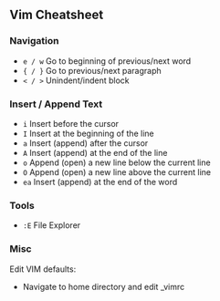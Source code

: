 ## Vim Cheatsheet
### Navigation
+ ```e / w``` Go to beginning of previous/next word
+ ```{ / }``` Go to previous/next paragraph
+ ```< / >``` Unindent/indent block
### Insert / Append Text
+ ```i``` Insert before the cursor
+ ```I``` Insert at the beginning of the line
+ ```a``` Insert (append) after the cursor
+ ```A``` Insert (append) at the end of the line
+ ```o``` Append (open) a new line below the current line
+ ```O``` Append (open) a new line above the current line
+ ```ea``` Insert (append) at the end of the word 
### Tools
+ ```:E``` File Explorer

### Misc
Edit VIM defaults:
+ Navigate to home directory and edit _vimrc


